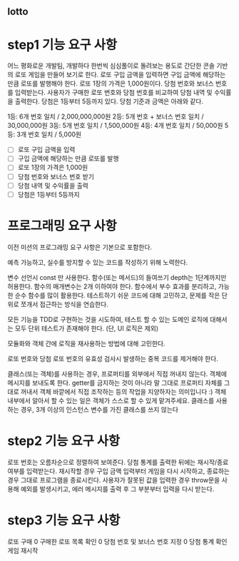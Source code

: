 ## lotto

# step1 기능 요구 사항

어느 평화로운 개발팀,
개발하다 한번씩 심심풀이로 돌려보는 용도로 간단한 콘솔 기반의 로또 게임을 만들어 보기로 한다.
로또 구입 금액을 입력하면 구입 금액에 해당하는 만큼 로또를 발행해야 한다.
로또 1장의 가격은 1,000원이다.
당첨 번호와 보너스 번호를 입력받는다.
사용자가 구매한 로또 번호와 당첨 번호를 비교하여 당첨 내역 및 수익률을 출력한다.
당첨은 1등부터 5등까지 있다. 당첨 기준과 금액은 아래와 같다.

1등: 6개 번호 일치 / 2,000,000,000원
2등: 5개 번호 + 보너스 번호 일치 / 30,000,000원
3등: 5개 번호 일치 / 1,500,000원
4등: 4개 번호 일치 / 50,000원
5등: 3개 번호 일치 / 5,000원

- [ ] 로또 구입 금액을 입력
- [ ] 구입 금액에 해당하는 만큼 로또를 발행
- [ ] 로또 1장의 가격은 1,000원
- [ ] 당첨 번호와 보너스 번호 받기
- [ ] 당첨 내역 및 수익률을 출력
- [ ] 당첨은 1등부터 5등까지

# 프로그래밍 요구 사항
이전 미션의 프로그래밍 요구 사항은 기본으로 포함한다.

예측 가능하고, 실수를 방지할 수 있는 코드를 작성하기 위해 노력한다.

변수 선언시 const 만 사용한다.
함수(또는 메서드)의 들여쓰기 depth는 1단계까지만 허용한다.
함수의 매개변수는 2개 이하여야 한다.
함수에서 부수 효과를 분리하고, 가능한 순수 함수를 많이 활용한다.
테스트하기 쉬운 코드에 대해 고민하고, 문제를 작은 단위로 쪼개서 접근하는 방식을 연습한다.

모든 기능을 TDD로 구현하는 것을 시도하여, 테스트 할 수 있는 도메인 로직에 대해서는 모두 단위 테스트가 존재해야 한다. (단, UI 로직은 제외)

모듈화와 객체 간에 로직을 재사용하는 방법에 대해 고민한다.

로또 번호와 당첨 로또 번호의 유효성 검사시 발생하는 중복 코드를 제거해야 한다.

클래스(또는 객체)를 사용하는 경우, 프로퍼티를 외부에서 직접 꺼내지 않는다. 객체에 메시지를 보내도록 한다.
getter를 금지하는 것이 아니라 말 그대로 프로퍼티 자체를 그대로 꺼내서 객체 바깥에서 직접 조작하는 등의 작업을 지양하자는 의미입니다 :) 객체 내부에서 알아서 할 수 있는 일은 객체가 스스로 할 수 있게 맡겨주세요.
클래스를 사용하는 경우, 3개 이상의 인스턴스 변수를 가진 클래스를 쓰지 않는다

# step2 기능 요구 사항

로또 번호는 오름차순으로 정렬하여 보여준다.
당첨 통계를 출력한 뒤에는 재시작/종료 여부를 입력받는다.
재시작할 경우 구입 금액 입력부터 게임을 다시 시작하고, 종료하는 경우 그대로 프로그램을 종료시킨다.
사용자가 잘못된 값을 입력한 경우 throw문을 사용해 예외를 발생시키고, 에러 메시지를 출력 후 그 부분부터 입력을 다시 받는다.

# step3 기능 요구 사항
로또 구매 0
구매한 로또 목록 확인 0
당첨 번호 및 보너스 번호 지정 0
당첨 통계 확인
게임 재시작